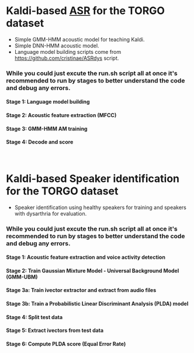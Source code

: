 # Kaldi-based [ASR](https://github.com/abnerLing/torgo-speech_processing/blob/main/asr/run.sh) for the TORGO dataset
- Simple GMM-HMM acoustic model for teaching Kaldi.
- Simple DNN-HMM acoustic model.
- Language model building scripts come from https://github.com/cristinae/ASRdys script.

### While you could just excute the run.sh script all at once it's recommended to run by stages to better understand the code and debug any errors.
#### Stage 1: Language model building
#### Stage 2: Acoustic feature extraction (MFCC)
#### Stage 3: GMM-HMM AM training
#### Stage 4: Decode and score

&nbsp;
&nbsp;
&nbsp;

# Kaldi-based Speaker identification for the TORGO dataset
- Speaker identification using healthy speakers for training and speakers with dysarthria for evaluation.

### While you could just excute the run.sh script all at once it's recommended to run by stages to better understand the code and debug any errors.
#### Stage 1:  Acoustic feature extraction and voice activity detection
#### Stage 2:  Train Gaussian Mixture Model - Universal Background Model (GMM-UBM)
#### Stage 3a: Train ivector extractor and extract from audio files
#### Stage 3b: Train a Probabilistic Linear Discriminant Analysis (PLDA) model
#### Stage 4:  Split test data
#### Stage 5:  Extract ivectors from test data
#### Stage 6:  Compute PLDA score (Equal Error Rate)


